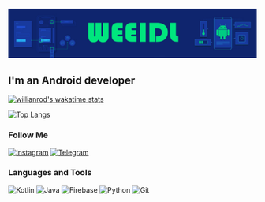![Header](https://github.com/weeidl/weeidl/blob/main/assets/Cover.jpg)

## I'm an Android developer

[![willianrod's wakatime stats](https://github-readme-stats.vercel.app/api/weeidl?username=weeidl)](https://github.com/anuraghazra/github-readme-stats)

[![Top Langs](https://github-readme-stats.vercel.app/api/top-langs/?username=weeidl)](https://github.com/anuraghazra/github-readme-stats)

### Follow Me
[![instagram](https://img.shields.io/badge/-instagram-05151e?style=for-the-badge&logo=instagram)](https://www.instagram.com/weeidl/)
[![Telegram](https://img.shields.io/badge/-Telegram-05151e?style=for-the-badge&logo=Telegram)](https://t.me/weeidl)

### Languages and Tools
![Kotlin](https://img.shields.io/badge/-Kotlin-05151e?style=for-the-badge&logo=Kotlin)
![Java](https://img.shields.io/badge/-Java-05151e?style=for-the-badge&logo=Java)
![Firebase](https://img.shields.io/badge/-Firebase-05151e?style=for-the-badge&logo=Firebase)
![Python](https://img.shields.io/badge/-Python-05151e?style=for-the-badge&logo=Python)
![Git](https://img.shields.io/badge/-Git-05151e?style=for-the-badge&logo=Git)
